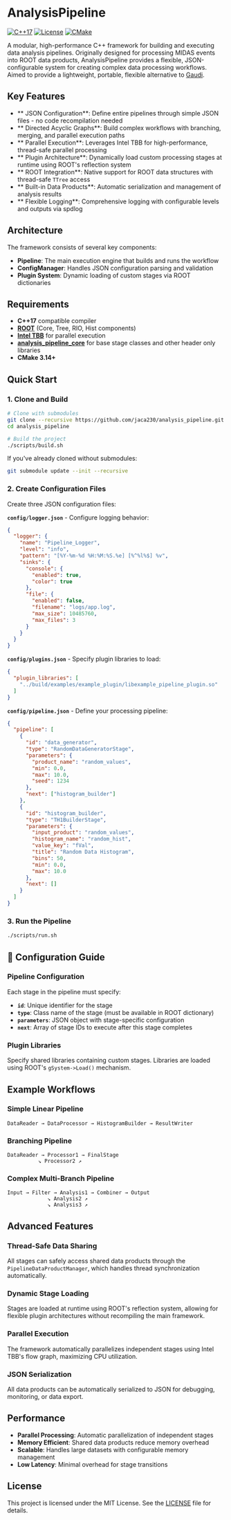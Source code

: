 # AnalysisPipeline

[![C++17](https://img.shields.io/badge/C++-17-blue.svg)]()
[![License](https://img.shields.io/badge/license-MIT-green)]()
[![CMake](https://img.shields.io/badge/CMake-3.14+-blue)]()

A modular, high-performance C++ framework for building and executing data analysis pipelines. Originally designed for processing MIDAS events into ROOT data products, AnalysisPipeline provides a flexible, JSON-configurable system for creating complex data processing workflows. Aimed to provide a lightweight, portable, flexible alternative to [Gaudi](https://gaudi.web.cern.ch/gaudi/).

##  Key Features

- ** JSON Configuration**: Define entire pipelines through simple JSON files - no code recompilation needed
- ** Directed Acyclic Graphs**: Build complex workflows with branching, merging, and parallel execution paths
- ** Parallel Execution**: Leverages Intel TBB for high-performance, thread-safe parallel processing
- ** Plugin Architecture**: Dynamically load custom processing stages at runtime using ROOT's reflection system
- ** ROOT Integration**: Native support for ROOT data structures with thread-safe `TTree` access
- ** Built-in Data Products**: Automatic serialization and management of analysis results
- ** Flexible Logging**: Comprehensive logging with configurable levels and outputs via spdlog

## Architecture

The framework consists of several key components:

- **Pipeline**: The main execution engine that builds and runs the workflow
- **ConfigManager**: Handles JSON configuration parsing and validation
- **Plugin System**: Dynamic loading of custom stages via ROOT dictionaries

## Requirements

- **C++17** compatible compiler
- **[ROOT](https://root.cern/)** (Core, Tree, RIO, Hist components)
- **[Intel TBB](https://github.com/oneapi-src/oneTBB)** for parallel execution
- **[analysis_pipeline_core](https://github.com/jaca230/analysis_pipeline_core)** for base stage classes and other header only libraries
- **CMake 3.14+**

## Quick Start

### 1. Clone and Build

```bash
# Clone with submodules
git clone --recursive https://github.com/jaca230/analysis_pipeline.git
cd analysis_pipeline

# Build the project
./scripts/build.sh
```

If you've already cloned without submodules:

```bash
git submodule update --init --recursive
```

### 2. Create Configuration Files

Create three JSON configuration files:

**`config/logger.json`** - Configure logging behavior:
```json
{
  "logger": {
    "name": "Pipeline_Logger",
    "level": "info",
    "pattern": "[%Y-%m-%d %H:%M:%S.%e] [%^%l%$] %v",
    "sinks": {
      "console": {
        "enabled": true,
        "color": true
      },
      "file": {
        "enabled": false,
        "filename": "logs/app.log",
        "max_size": 10485760,
        "max_files": 3
      }
    }
  }
}
```

**`config/plugins.json`** - Specify plugin libraries to load:
```json
{
  "plugin_libraries": [
    "../build/examples/example_plugin/libexample_pipeline_plugin.so"
  ]
}
```

**`config/pipeline.json`** - Define your processing pipeline:
```json
{
  "pipeline": [
    {
      "id": "data_generator",
      "type": "RandomDataGeneratorStage",
      "parameters": {
        "product_name": "random_values",
        "min": 0.0,
        "max": 10.0,
        "seed": 1234
      },
      "next": ["histogram_builder"]
    },
    {
      "id": "histogram_builder",
      "type": "TH1BuilderStage",
      "parameters": {
        "input_product": "random_values",
        "histogram_name": "random_hist",
        "value_key": "fVal",
        "title": "Random Data Histogram",
        "bins": 50,
        "min": 0.0,
        "max": 10.0
      },
      "next": []
    }
  ]
}
```

### 3. Run the Pipeline

```bash
./scripts/run.sh
```

## 📖 Configuration Guide

### Pipeline Configuration

Each stage in the pipeline must specify:

- **`id`**: Unique identifier for the stage
- **`type`**: Class name of the stage (must be available in ROOT dictionary)
- **`parameters`**: JSON object with stage-specific configuration
- **`next`**: Array of stage IDs to execute after this stage completes

### Plugin Libraries

Specify shared libraries containing custom stages. Libraries are loaded using ROOT's `gSystem->Load()` mechanism.


## Example Workflows

### Simple Linear Pipeline
```
DataReader → DataProcessor → HistogramBuilder → ResultWriter
```

### Branching Pipeline
```
DataReader → Processor1 → FinalStage
          ↘ Processor2 ↗
```

### Complex Multi-Branch Pipeline
```
Input → Filter → Analysis1 → Combiner → Output
             ↘ Analysis2 ↗
             ↘ Analysis3 ↗
```

## Advanced Features

### Thread-Safe Data Sharing
All stages can safely access shared data products through the `PipelineDataProductManager`, which handles thread synchronization automatically.

### Dynamic Stage Loading
Stages are loaded at runtime using ROOT's reflection system, allowing for flexible plugin architectures without recompiling the main framework.

### Parallel Execution
The framework automatically parallelizes independent stages using Intel TBB's flow graph, maximizing CPU utilization.

### JSON Serialization
All data products can be automatically serialized to JSON for debugging, monitoring, or data export.

## Performance

- **Parallel Processing**: Automatic parallelization of independent stages
- **Memory Efficient**: Shared data products reduce memory overhead
- **Scalable**: Handles large datasets with configurable memory management
- **Low Latency**: Minimal overhead for stage transitions

## License

This project is licensed under the MIT License. See the [LICENSE](LICENSE) file for details.
